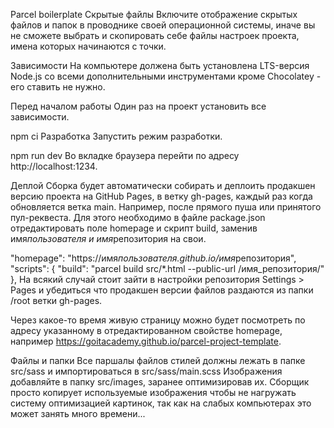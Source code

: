 Parcel boilerplate Скрытые файлы Включите отображение скрытых файлов и папок в
проводнике своей операционной системы, иначе вы не сможете выбрать и скопировать
себе файлы настроек проекта, имена которых начинаются с точки.

Зависимости На компьютере должена быть установлена LTS-версия Node.js со всеми
дополнительными инструментами кроме Chocolatey - его ставить не нужно.

Перед началом работы Один раз на проект установить все зависимости.

npm ci Разработка Запустить режим разработки.

npm run dev Во вкладке браузера перейти по адресу http://localhost:1234.

Деплой Сборка будет автоматически собирать и деплоить продакшен версию проекта
на GitHub Pages, в ветку gh-pages, каждый раз когда обновляется ветка main.
Например, после прямого пуша или принятого пул-реквеста. Для этого необходимо в
файле package.json отредактировать поле homepage и скрипт build, заменив
имя*пользователя и имя*репозитория на свои.

"homepage": "https://имя*пользователя.github.io/имя*репозитория", "scripts": {
"build": "parcel build src/\*.html --public-url /имя_репозитория/" }, На всякий
случай стоит зайти в настройки репозитория Settings > Pages и убедиться что
продакшен версии файлов раздаются из папки /root ветки gh-pages.

Через какое-то время живую страницу можно будет посмотреть по адресу указанному
в отредактированном свойстве homepage, например
https://goitacademy.github.io/parcel-project-template.

Файлы и папки Все паршалы файлов стилей должны лежать в папке src/sass и
импортироваться в src/sass/main.scss Изображения добавляйте в папку src/images,
заранее оптимизировав их. Сборщик просто копирует используемые изображения чтобы
не нагружать систему оптимизацией картинок, так как на слабых компьютерах это
может занять много времени...
